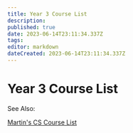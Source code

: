 ```yaml
---
title: Year 3 Course List
description: 
published: true
date: 2023-06-14T23:11:34.337Z
tags: 
editor: markdown
dateCreated: 2023-06-14T23:11:34.337Z
---
```


# Year 3 Course List

See Also:

[Martin's CS Course List](https://docs.google.com/spreadsheets/d/1VupEzqyxXsUQ3iYPi5JaEXI7KYYdY0jHCWrsGPcSgd4/edit?usp=sharing)